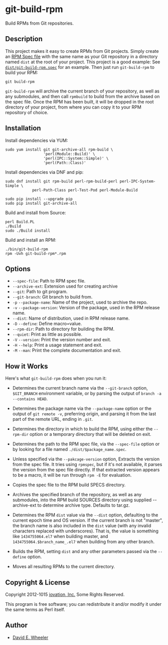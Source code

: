 git-build-rpm
=============

Build RPMs from Git repositories.

Description
-----------

This project makes it easy to create RPMs from Git projects. Simply create an
[RPM Spec file](https://fedoraproject.org/wiki/How_to_create_an_RPM_package)
with the same name as your Git repository in a directory named `dist` at the
root of your project. This project is a good example: See
[`dist/git-build-rpm.spec`](dist/git-build-rpm.spec) for an example. Then just
run `git-build-rpm` to build your RPM:

    git build-rpm

`git-build-rpm` will archive the current branch of your repository, as well
as any submodules, and then call `rpmbuild` to build from the archive based
on the spec file. Once the RPM has been built, it will be dropped in the root
directory of your project, from where you can copy it to your RPM repository
of choice.

Installation
------------

Install dependencies via YUM:

    sudo yum install git git-archive-all rpm-build \
                     'perl(Module::Build)' \
                     'perl(IPC::System::Simple)' \
                     'perl(Path::Class)'



Install dependencies via DNF and pip:

    sudo dnf install git rpm-build perl-rpm-build-perl perl-IPC-System-Simple \
    			perl-Path-Class perl-Test-Pod perl-Module-Build

    sudo pip install --upgrade pip
    sudo pip install git-archive-all

Build and install from Source:

    perl Build.PL
    ./Build
    sudo ./Build install

Build and install an RPM:

    ./bin/git-build-rpm
    rpm -Uvh git-build-rpm*.rpm

Options
-------

* `--spec-file`: Path to RPM spec file.
* `--archive-ext`: Extension used for creating archive
* `--git`: Path to git program.
* `--git-branch`: Git branch to build from.
* `-p` `--package-name`: Name of the project, used to archive the repo.
* `-v` `--package-version`: Version of the package, used in the RPM release name.
* `--dist`: Name of distribution, used in RPM release name.
* `-D` `--define`:  Define macro=value.
* `--rpm-dir`: Path to directory for building the RPM.
* `--quiet`: Print as little as possible.
* `-V` `--version`: Print the version number and exit.
* `-H` `--help`: Print a usage statement and exit.
* `-M` `--man`: Print the complete documentation and exit.

How it Works
------------

Here's what `git-build-rpm` does when you run it:

*   Determines the current branch name via the `--git-branch` option,
    `$GIT_BRANCH` environment variable, or by parsing the output of
    `branch -a --contains HEAD`.

*   Determines the package name via the `--package-name` option or the
    output of `git remote -v`, preferring origin, and parsing it from
    the last part of the remote URL, ending in `.git`.

*   Determines the directory in which to build the RPM, using either the
    `--rpm-dir` option or a temporary directory that will be deleted on exit.

*   Determines the path to the RPM spec file, via the `--spec-file` option
    or by looking for a file named `./dist/$package_name.spec`.

*   Unless specified via the `--pakcage-version` option, Extracts the version
    from the spec file. It tries using `rpmspec`, but if it's not available,
    it parses the version from the spec file directly. If that extracted
    version appears to be a macro, it will be run through `rpm -E` for
    evaluation.

*   Copies the spec file to the RPM build SPECS directory.

*   Archives the specified branch of the repository, as well as any
    submodules, into the RPM build SOURCES directory using supplied --archive-ext
    to determine archive type. Defaults to tar.gz.

*   Determines the RPM `dist` value via the `--dist` option, defaulting to the
    current epoch time and OS version. If the current branch is not "master",
    the branch name is also included in the `dist` value (with any invalid
    characters replaced with underscores). That is, the value is something
    like `1434755064.el7` when building master, and
    `1434755064.$branch_name_.el7` when building from any other branch.

*   Builds the RPM, setting `dist` and any other parameters passed via the
    `--define` option.

*   Moves all resulting RPMs to the current directory.

Copyright & License
-------------------
Copyright 2012-1015 [iovation, Inc.](http://iovation.com/) Some Rights
Reserved.

This program is free software; you can redistribute it and/or modify it under
the same terms as Perl itself.

Author
------
* [David E. Wheeler](mailto:david.wheeler@iovation.com)
